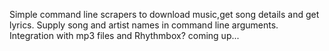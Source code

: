 Simple command line scrapers to download music,get song details and get lyrics.
Supply song and artist names in command line arguments.
Integration with mp3 files and Rhythmbox? coming up...
